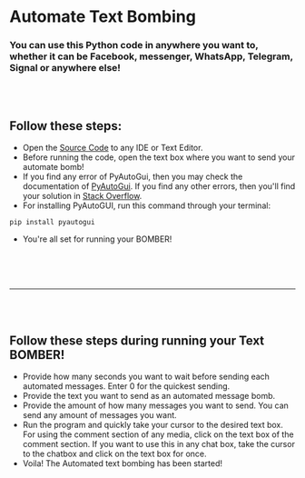 # Automate Text Bombing

### You can use this Python code in anywhere you want to, whether it can be Facebook, messenger, WhatsApp, Telegram, Signal or anywhere else!

<br>
<br>

## Follow these steps:
- Open the [Source Code](Bomber_Source_Code.py) to any IDE or Text Editor.
- Before running the code, open the text box where you want to send your automate bomb!
- If you find any error of PyAutoGui, then you may check the documentation of [PyAutoGui](https://pypi.org/project/PyAutoGUI/). If you find any other errors, then you'll find your solution in [Stack Overflow](https://stackoverflow.com/).
- For installing PyAutoGUI, run this command through your terminal:
 ```
 pip install pyautogui
 ```
- You're all set for running your BOMBER! 
<br>
<br>
<br>

---------------------------------------------

<br>
<br>

## Follow these steps during running your Text BOMBER!

- Provide how many seconds you want to wait before sending each automated messages. Enter 0 for the quickest sending.
- Provide the text you want to send as an automated message bomb.
- Provide the amount of how many messages you want to send. You can send any amount of messages you want.
- Run the program and quickly take your cursor to the desired text box. For using the comment section of any media, click on the text box of the comment section. If you want to use this in any chat box, take the cursor to the chatbox and click on the text box for once. 
- Voila! The Automated text bombing has been started!
